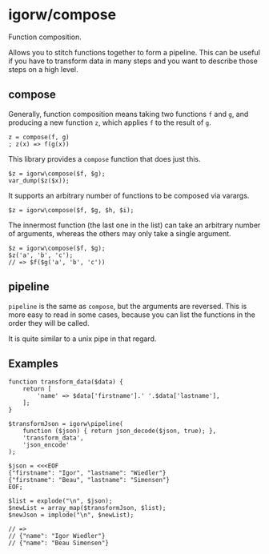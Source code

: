 # igorw/compose

Function composition.

Allows you to stitch functions together to form a pipeline. This can be useful
if you have to transform data in many steps and you want to describe those
steps on a high level.

## compose

Generally, function composition means taking two functions `f` and `g`, and
producing a new function `z`, which applies `f` to the result of `g`.

    z = compose(f, g)
    ; z(x) => f(g(x))

This library provides a `compose` function that does just this.

    $z = igorw\compose($f, $g);
    var_dump($z($x));

It supports an arbitrary number of functions to be composed via varargs.

    $z = igorw\compose($f, $g, $h, $i);

The innermost function (the last one in the list) can take an arbitrary number
of arguments, whereas the others may only take a single argument.

    $z = igorw\compose($f, $g);
    $z('a', 'b', 'c');
    // => $f($g('a', 'b', 'c'))

## pipeline

`pipeline` is the same as `compose`, but the arguments are reversed. This is
more easy to read in some cases, because you can list the functions in the
order they will be called.

It is quite similar to a unix pipe in that regard.

## Examples

    function transform_data($data) {
        return [
            'name' => $data['firstname'].' '.$data['lastname'],
        ];
    }

    $transformJson = igorw\pipeline(
        function ($json) { return json_decode($json, true); },
        'transform_data',
        'json_encode'
    );

    $json = <<<EOF
    {"firstname": "Igor", "lastname": "Wiedler"}
    {"firstname": "Beau", "lastname": "Simensen"}
    EOF;

    $list = explode("\n", $json);
    $newList = array_map($transformJson, $list);
    $newJson = implode("\n", $newList);

    // =>
    // {"name": "Igor Wiedler"}
    // {"name": "Beau Simensen"}
